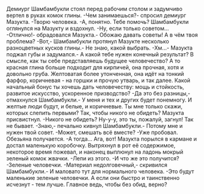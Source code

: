   Демиург Шамбамбукли стоял перед рабочим столом и задумчиво вертел в руках комок глины.
-Чем занимаешься?- спросил демиург Мазукта.
-Творю человека.
-А, понятно. Тебе помочь?
Шамбамбукли оглянулся на Мазукту и вздохнул.
-Ну, если только советом...
-Отлично!- обрадовался Мазукта.- Обожаю давать советы! А в чём твоя проблема?
-Вот,- Шамбамбукли протянул Мазукте несколько разноцветных кусков глины.- Не знаю, какой выбрать.
-Хм...- Мазукта поджал губы и задумался.- А какой тебе нужен конечный результат? В смысле, как ты себе представляешь будущее человечество? А то красная глина больше подходит для кирпичей, она прочная, хотя и довольно груба. Желтоватая более утонченная, она идёт на тонкий фарфор, коричневая - на горшки и прочую утварь, и так далее. Какой начальный бонус ты хочешь дать человечеству: мощь и стойкость, развитое искусство, ускоренное призводство?
-Да это без разницы,- отмахнулся Шамбамбукли.- У меня и тех и других будет понемногу. И желтые люди будут, и белые, и коричневые. Ты мне только скажи, которых слепить первыми? Так, чтобы никого не обидеть?
Мазукта присвистнул.
-Никого не обидеть? Ну-у-у, это ты, пожалуй, загнул! Так не бывает.
-Знаю,- печально кивнул Шамбамбукли.- Потому мне и нужен твой совет.
-Может, смешать всё вместе?
-Уже пробовал. Обезьяна получается.
-А тогда... Ага, вот!
Мазукта порылся в кармане и достал маленькую коробочку. Вытряхнул в рот её содержимое, некоторое время пожевал, и наконец выплюнул на ладонь мокрый зеленый комок жвачки.
-Лепи из этого.
-И что же это получится?
-Зеленые человечки.
-Материал недолговечный,- скривился Шамбамбукли.- И маловато тут для нормального человека.
-Это будут маленькие зеленые человечки. А если они быстро и таинственно исчезнут - тем лучше. Главное ведь, чтобы без обид, верно?      